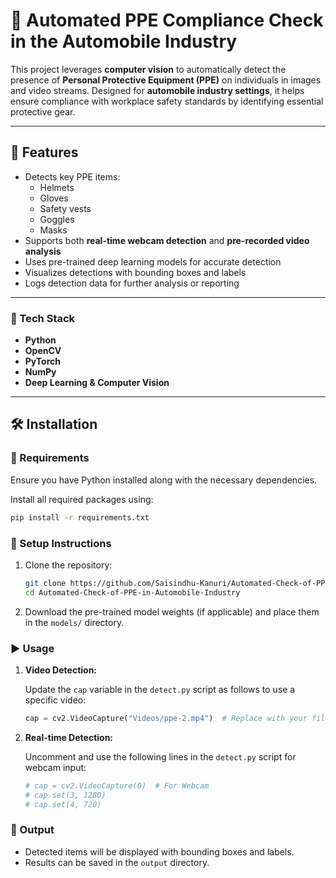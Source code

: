 # 🦺 Automated PPE Compliance Check in the Automobile Industry

This project leverages **computer vision** to automatically detect the presence of **Personal Protective Equipment (PPE)** on individuals in images and video streams. Designed for **automobile industry settings**, it helps ensure compliance with workplace safety standards by identifying essential protective gear.

---

## 🚀 Features

- Detects key PPE items:
  - Helmets  
  - Gloves  
  - Safety vests  
  - Goggles  
  - Masks  
- Supports both **real-time webcam detection** and **pre-recorded video analysis**
- Uses pre-trained deep learning models for accurate detection
- Visualizes detections with bounding boxes and labels
- Logs detection data for further analysis or reporting

---


### 🧠 Tech Stack

- **Python** 
- **OpenCV** 
- **PyTorch** 
- **NumPy** 
- **Deep Learning & Computer Vision** 

---


## 🛠️ Installation

### 🔧 Requirements

Ensure you have Python installed along with the necessary dependencies.

Install all required packages using:

```bash
pip install -r requirements.txt
```

### 📁 Setup Instructions

1. Clone the repository:
   ```bash
   git clone https://github.com/Saisindhu-Kanuri/Automated-Check-of-PPE-in-Automobile-Industry.git
   cd Automated-Check-of-PPE-in-Automobile-Industry
   ```
2. Download the pre-trained model weights (if applicable) and place them in the `models/` directory.

### ▶️ Usage

1. **Video Detection:**
   
   Update the `cap` variable in the `detect.py` script as follows to use a specific video:
   ```python
   cap = cv2.VideoCapture("Videos/ppe-2.mp4")  # Replace with your file path
   ```

2. **Real-time Detection:**
   
   Uncomment and use the following lines in the `detect.py` script for webcam input:
   ```python
   # cap = cv2.VideoCapture(0)  # For Webcam
   # cap.set(3, 1280)
   # cap.set(4, 720)


### 💾 Output

- Detected items will be displayed with bounding boxes and labels.
- Results can be saved in the `output` directory.

